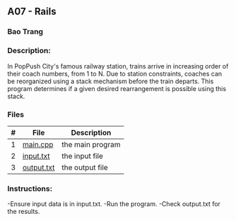 ## A07 - Rails
### Bao Trang

### Description:
In PopPush City's famous railway station, trains arrive in increasing order of their coach numbers, from 1 to N. Due to station constraints, coaches can be reorganized using a stack mechanism before the train departs. This program determines if a given desired rearrangement is possible using this stack.


### Files

|   #   | File             | Description                                        |
| :---: | ---------------- | -------------------------------------------------- |
|   1   | [main.cpp](https://github.com/baogtrang/4883-Prog-Tech/blob/main/Assignments/A07/main.cpp) |  the main program   |
|   2   | [input.txt](https://github.com/baogtrang/4883-Prog-Tech/blob/main/Assignments/A07/input.txt)  | the input file |
|   3   | [output.txt](https://github.com/baogtrang/4883-Prog-Tech/blob/main/Assignments/A07/output.txt) | the output file |

### Instructions:
-Ensure input data is in input.txt.
-Run the program.
-Check output.txt for the results.
